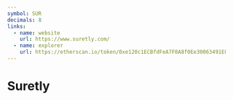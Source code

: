 ```yaml
---
symbol: SUR
decimals: 8
links:
  - name: website
    url: https://www.suretly.com/
  - name: explorer
    url: https://etherscan.io/token/0xe120c1ECBfdFeA7F0A8f0Ee30063491E8c26fedf
---
```


# Suretly
